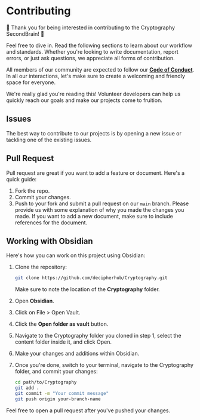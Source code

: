 # Contributing

🎉 Thank you for being interested in contributing to the Cryptography SecondBrain! 🎉

Feel free to dive in. Read the following sections to learn about our workflow and standards. Whether you're looking to write documentation, report errors, or just ask questions, we appreciate all forms of contribution.

All members of our community are expected to follow our **[Code of Conduct](./CODE_OF_CONDUCT.md)**. In all our interactions, let's make sure to create a welcoming and friendly space for everyone.

We're really glad you're reading this! Volunteer developers can help us quickly reach our goals and make our projects come to fruition.

## Issues

The best way to contribute to our projects is by opening a new issue or tackling one of the existing issues.

## Pull Request

Pull request are great if you want to add a feature or document. Here's a quick guide:

1. Fork the repo.
2. Commit your changes.
3. Push to your fork and submit a pull request on our `main` branch. Please provide us with some explanation of why you made the changes you made. If you want to add a new document, make sure to include references for the document.

## Working with Obsidian

Here's how you can work on this project using Obsidian:

1. Clone the repository:

    ```bash
    git clone https://github.com/decipherhub/Cryptography.git
    ```

    Make sure to note the location of the **Cryptography** folder.

2. Open **Obsidian**.

3. Click on File > Open Vault.

4. Click the **Open folder as vault** button.

5. Navigate to the Cryptography folder you cloned in step 1, select the content folder inside it, and click Open.

6. Make your changes and additions within Obsidian.

7. Once you're done, switch to your terminal, navigate to the Cryptography folder, and commit your changes:

    ```bash
    cd path/to/Cryptography
    git add .
    git commit -m "Your commit message"
    git push origin your-branch-name

    ```

Feel free to open a pull request after you've pushed your changes.
